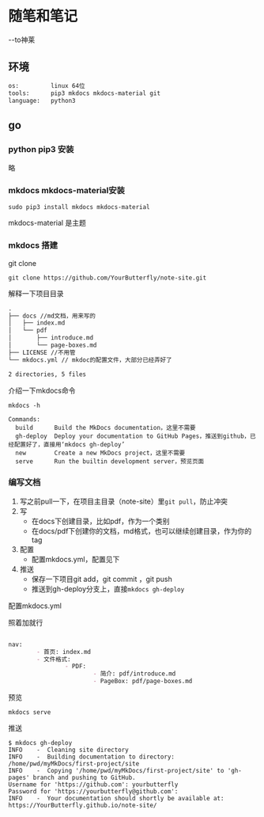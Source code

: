 # 随笔和笔记

--to神莱

## 环境

```txt
os:         linux 64位
tools:      pip3 mkdocs mkdocs-material git
language:   python3
```

## go

### python pip3 安装

略

### mkdocs mkdocs-material安装

```shell
sudo pip3 install mkdocs mkdocs-material
```

mkdocs-material 是主题

### mkdocs 搭建

git clone

```shell
git clone https://github.com/YourButterfly/note-site.git
```

解释一下项目目录

```txt
.
├── docs //md文档，用来写的
│   ├── index.md
│   └── pdf
│       ├── introduce.md
│       └── page-boxes.md
├── LICENSE //不用管
└── mkdocs.yml // mkdoc的配置文件，大部分已经弄好了

2 directories, 5 files

```

介绍一下mkdocs命令

```shell
mkdocs -h

Commands:
  build      Build the MkDocs documentation，这里不需要
  gh-deploy  Deploy your documentation to GitHub Pages，推送到github，已经配置好了，直接用‘mkdocs gh-deploy’
  new        Create a new MkDocs project，这里不需要
  serve      Run the builtin development server，预览页面
```

### 编写文档

1. 写之前pull一下，在项目主目录（note-site）里`git pull`，防止冲突
2. 写
    - 在docs下创建目录，比如pdf，作为一个类别
    - 在docs/pdf下创建你的文档，md格式，也可以继续创建目录，作为你的tag
3. 配置
    - 配置mkdocs.yml，配置见下
4. 推送
    - 保存一下项目git add，git commit ，git push
    - 推送到gh-deploy分支上，直接`mkdocs gh-deploy`

配置mkdocs.yml

照着加就行

```md

nav:
        - 首页: index.md
        - 文件格式:
                - PDF:
                        - 简介: pdf/introduce.md
                        - PageBox: pdf/page-boxes.md
```

预览

```shell
mkdocs serve
```

推送

```shell
$ mkdocs gh-deploy
INFO    -  Cleaning site directory
INFO    -  Building documentation to directory: /home/pwd/myMkDocs/first-project/site
INFO    -  Copying '/home/pwd/myMkDocs/first-project/site' to 'gh-pages' branch and pushing to GitHub.
Username for 'https://github.com': yourbutterfly
Password for 'https://yourbutterfly@github.com':
INFO    -  Your documentation should shortly be available at: https://YourButterfly.github.io/note-site/
```
